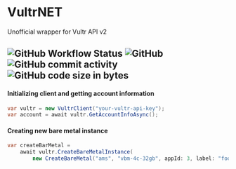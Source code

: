 # VultrNET
Unofficial wrapper for Vultr API v2

![GitHub Workflow Status](https://img.shields.io/github/actions/workflow/status/BZ-CO/VultrNET/dotnet.yml?branch=main) ![GitHub](https://img.shields.io/github/license/BZ-CO/VultrNET) ![GitHub commit activity](https://img.shields.io/github/commit-activity/m/BZ-CO/VultrNET) ![GitHub code size in bytes](https://img.shields.io/github/languages/code-size/BZ-CO/VultrNET)
---
#### Initializing client and getting account information
```csharp
var vultr = new VultrClient("your-vultr-api-key");
var account = await vultr.GetAccountInfoAsync();
```
#### Creating new bare metal instance
```csharp
var createBarMetal =
    await vultr.CreateBareMetalInstance(
        new CreateBareMetal("ams", "vbm-4c-32gb", appId: 3, label: "foo", enableIPv6: false));
```
